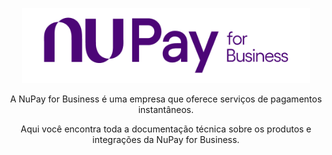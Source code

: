 <p align="center">
  <img width="460" height="120" src="images/logotipo.png">
</p>
<p align="center">A NuPay for Business é uma empresa que oferece serviços de pagamentos instantâneos.</p>
<p align="center">Aqui você encontra toda a documentação técnica sobre os produtos e integrações da NuPay for Business.</p>

